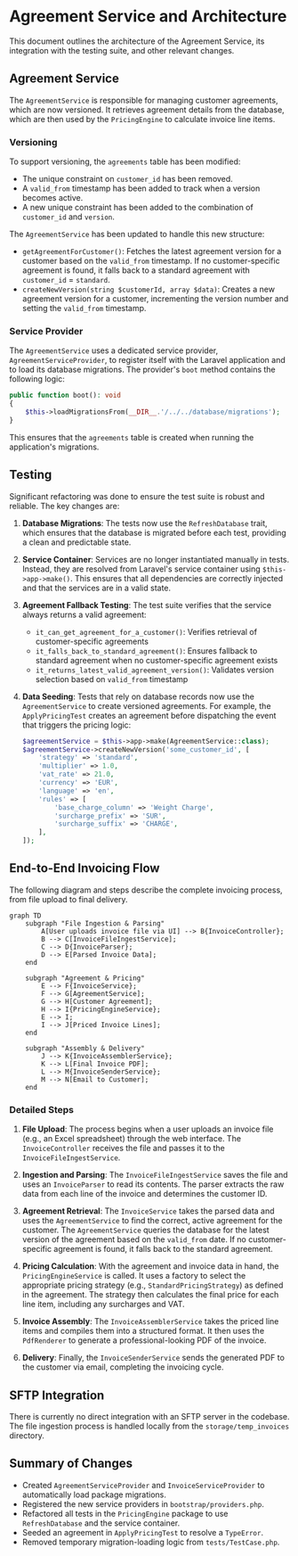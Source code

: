 # Agreement Service and Architecture

This document outlines the architecture of the Agreement Service, its integration with the testing suite, and other relevant changes.

## Agreement Service

The `AgreementService` is responsible for managing customer agreements, which are now versioned. It retrieves agreement details from the database, which are then used by the `PricingEngine` to calculate invoice line items.

### Versioning

To support versioning, the `agreements` table has been modified:

- The unique constraint on `customer_id` has been removed.
- A `valid_from` timestamp has been added to track when a version becomes active.
- A new unique constraint has been added to the combination of `customer_id` and `version`.

The `AgreementService` has been updated to handle this new structure:

- `getAgreementForCustomer()`: Fetches the latest agreement version for a customer based on the `valid_from` timestamp. If no customer-specific agreement is found, it falls back to a standard agreement with `customer_id` = `standard`.
- `createNewVersion(string $customerId, array $data)`: Creates a new agreement version for a customer, incrementing the version number and setting the `valid_from` timestamp.

### Service Provider

The `AgreementService` uses a dedicated service provider, `AgreementServiceProvider`, to register itself with the Laravel application and to load its database migrations. The provider's `boot` method contains the following logic:

```php
public function boot(): void
{
    $this->loadMigrationsFrom(__DIR__.'/../../database/migrations');
}
```

This ensures that the `agreements` table is created when running the application's migrations.

## Testing

Significant refactoring was done to ensure the test suite is robust and reliable. The key changes are:

1.  **Database Migrations**: The tests now use the `RefreshDatabase` trait, which ensures that the database is migrated before each test, providing a clean and predictable state.

2.  **Service Container**: Services are no longer instantiated manually in tests. Instead, they are resolved from Laravel's service container using `$this->app->make()`. This ensures that all dependencies are correctly injected and that the services are in a valid state.

3.  **Agreement Fallback Testing**: The test suite verifies that the service always returns a valid agreement:
    - `it_can_get_agreement_for_a_customer()`: Verifies retrieval of customer-specific agreements
    - `it_falls_back_to_standard_agreement()`: Ensures fallback to standard agreement when no customer-specific agreement exists
    - `it_returns_latest_valid_agreement_version()`: Validates version selection based on `valid_from` timestamp

4.  **Data Seeding**: Tests that rely on database records now use the `AgreementService` to create versioned agreements. For example, the `ApplyPricingTest` creates an agreement before dispatching the event that triggers the pricing logic:

    ```php
    $agreementService = $this->app->make(AgreementService::class);
    $agreementService->createNewVersion('some_customer_id', [
        'strategy' => 'standard',
        'multiplier' => 1.0,
        'vat_rate' => 21.0,
        'currency' => 'EUR',
        'language' => 'en',
        'rules' => [
            'base_charge_column' => 'Weight Charge',
            'surcharge_prefix' => 'SUR',
            'surcharge_suffix' => 'CHARGE',
        ],
    ]);
    ```

## End-to-End Invoicing Flow

The following diagram and steps describe the complete invoicing process, from file upload to final delivery.

```mermaid
graph TD
    subgraph "File Ingestion & Parsing"
        A[User uploads invoice file via UI] --> B{InvoiceController};
        B --> C[InvoiceFileIngestService];
        C --> D{InvoiceParser};
        D --> E[Parsed Invoice Data];
    end

    subgraph "Agreement & Pricing"
        E --> F{InvoiceService};
        F --> G[AgreementService];
        G --> H[Customer Agreement];
        H --> I{PricingEngineService};
        E --> I;
        I --> J[Priced Invoice Lines];
    end

    subgraph "Assembly & Delivery"
        J --> K{InvoiceAssemblerService};
        K --> L[Final Invoice PDF];
        L --> M{InvoiceSenderService};
        M --> N[Email to Customer];
    end
```

### Detailed Steps

1.  **File Upload**: The process begins when a user uploads an invoice file (e.g., an Excel spreadsheet) through the web interface. The `InvoiceController` receives the file and passes it to the `InvoiceFileIngestService`.

2.  **Ingestion and Parsing**: The `InvoiceFileIngestService` saves the file and uses an `InvoiceParser` to read its contents. The parser extracts the raw data from each line of the invoice and determines the customer ID.

3.  **Agreement Retrieval**: The `InvoiceService` takes the parsed data and uses the `AgreementService` to find the correct, active agreement for the customer. The `AgreementService` queries the database for the latest version of the agreement based on the `valid_from` date. If no customer-specific agreement is found, it falls back to the standard agreement.

4.  **Pricing Calculation**: With the agreement and invoice data in hand, the `PricingEngineService` is called. It uses a factory to select the appropriate pricing strategy (e.g., `StandardPricingStrategy`) as defined in the agreement. The strategy then calculates the final price for each line item, including any surcharges and VAT.

5.  **Invoice Assembly**: The `InvoiceAssemblerService` takes the priced line items and compiles them into a structured format. It then uses the `PdfRenderer` to generate a professional-looking PDF of the invoice.

6.  **Delivery**: Finally, the `InvoiceSenderService` sends the generated PDF to the customer via email, completing the invoicing cycle.

## SFTP Integration

There is currently no direct integration with an SFTP server in the codebase. The file ingestion process is handled locally from the `storage/temp_invoices` directory.

## Summary of Changes

-   Created `AgreementServiceProvider` and `InvoiceServiceProvider` to automatically load package migrations.
-   Registered the new service providers in `bootstrap/providers.php`.
-   Refactored all tests in the `PricingEngine` package to use `RefreshDatabase` and the service container.
-   Seeded an agreement in `ApplyPricingTest` to resolve a `TypeError`.
-   Removed temporary migration-loading logic from `tests/TestCase.php`.